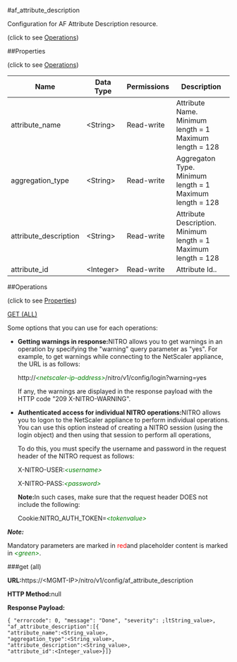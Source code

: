 #af_attribute_description



Configuration for AF Attribute Description resource.

<span>(click to see [Operations](#operations))</span>



##Properties 

<span>(click to see [Operations](#operations))</span>





<table><thead><tr><th>Name</th><th>Data Type</th><th>Permissions</th><th>Description</th></tr></thead><tbody><tr><td>attribute_name</td><td>&lt;String></td><td>Read-write</td><td>Attribute Name.<br>Minimum length = 1<br>Maximum length = 128</td></tr><tr><td>aggregation_type</td><td>&lt;String></td><td>Read-write</td><td>Aggregaton Type.<br>Minimum length = 1<br>Maximum length = 128</td></tr><tr><td>attribute_description</td><td>&lt;String></td><td>Read-write</td><td>Attribute Description.<br>Minimum length = 1<br>Maximum length = 128</td></tr><tr><td>attribute_id</td><td>&lt;Integer></td><td>Read-write</td><td>Attribute Id..</td></tr></tbody></table>

##Operations 

<span>(click to see [Properties](#properties))</span>





[GET (ALL)](#get-all)





Some options that you can use for each operations:

<ul><li><p><b>Getting warnings in response:</b>NITRO allows you to get warnings in an operation by specifying the "warning" query parameter as "yes". For example, to get warnings while connecting to the NetScaler appliance, the URL is as follows:</p><p>http://<span style="color:green;font-style:italic;">&lt;netscaler-ip-address&gt;</span>/nitro/v1/config/login?warning=yes</p><p>If any, the warnings are displayed in the response payload with the HTTP code "209 X-NITRO-WARNING".</p></li><li><p><b>Authenticated access for individual NITRO operations:</b>NITRO allows you to logon to the NetScaler appliance to perform individual operations. You can use this option instead of creating a NITRO session (using the login object) and then using that session to perform all operations,</p><p>To do this, you must specify the username and password in the request header of the NITRO request as follows:</p><p>X-NITRO-USER:<span style="color:green;font-style:italic;">&lt;username&gt;</span></p><p>X-NITRO-PASS:<span style="color:green;font-style:italic;">&lt;password&gt;</span></p><p><b>Note:</b>In such cases, make sure that the request header DOES not include the following:</p><p>Cookie:NITRO_AUTH_TOKEN=<span style="color:green;font-style:italic;">&lt;tokenvalue&gt;</span></p></li></ul>







***Note:*** 

Mandatory parameters are marked in <span style="color:#FF0000;">red</span>and placeholder content is marked in <span style="color:green;font-style:italic">&lt;green&gt;</span>.



###get (all)







<b>URL:</b>https://&lt;MGMT-IP&gt;/nitro/v1/config/af_attribute_description

<b>HTTP Method:</b>null

<b>Response Payload: </b>
```
{ "errorcode": 0, "message": "Done", "severity": ;ltString_value>, "af_attribute_description":[{
"attribute_name":<String_value>,
"aggregation_type":<String_value>,
"attribute_description":<String_value>,
"attribute_id":<Integer_value>}]}
```







